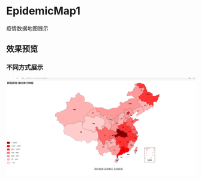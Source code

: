 # EpidemicMap1
疫情数据地图展示
## 效果预览

### 不同方式展示
![image](https://github.com/BryceLINWang/EpidemicMap1/blob/master/Index/views/images/552DVSTO2Q0BM3CXL8ZTEQF.png)
